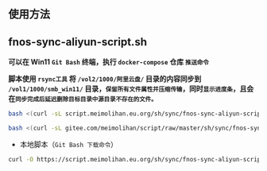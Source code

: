 ## 使用方法

## fnos-sync-aliyun-script.sh

**可以在 Win11  `Git Bash` 终端，执行 `docker-compose` 仓库 `推送命令`**

**脚本使用 `rsync工具` 将 `/vol2/1000/阿里云盘/` 目录的内容同步到 `/vol1/1000/smb_win11/` 目录，`保留所有文件属性并压缩传输`，同时`显示进度条`，且会在`同步完成后延迟删除目标目录中源目录不存在的文件。`**

```bash
bash <(curl -sL script.meimolihan.eu.org/sh/sync/fnos-sync-aliyun-script.sh)
```

```bash
bash <(curl -sL gitee.com/meimolihan/script/raw/master/sh/sync/fnos-sync-aliyun-script.sh)
```

- 本地脚本（`Git Bash 下载命令`）

```bash
curl -O https://script.meimolihan.eu.org/sh/sync/fnos-sync-aliyun-script.sh
```
